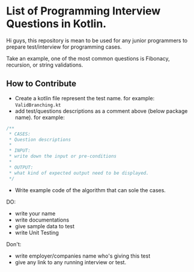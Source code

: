 # List of Programming Interview Questions in Kotlin.


Hi guys, this repository is mean to be used for any junior programmers to prepare test/interview for programming cases.

Take an example, one of the most common questions is Fibonacy, recursion, or string validations.


## How to Contribute

- Create a kotlin file represent the test name. for example: `ValidBranching.kt`
- add test/questions descriptions as a comment above (below package name). for example:

```kotlin
/**
 * CASES:
 * Question descriptions
 *
 * INPUT:
 * write down the input or pre-conditions
 *
 * OUTPUT:
 * what kind of expected output need to be displayed.
 */
```

- Write example code of the algorithm that can sole the cases.


DO:
- write your name
- write documentations
- give sample data to test
- write Unit Testing

Don't:
- write employer/companies name who's giving this test
- give any link to any running interview or test.


